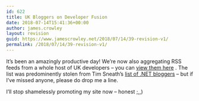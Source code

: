 ```yaml
---
id: 622
title: UK Bloggers on Developer Fusion
date: 2018-07-14T15:41:36+00:00
author: james.crowley
layout: revision
guid: https://www.jamescrowley.net/2018/07/14/39-revision-v1/
permalink: /2018/07/14/39-revision-v1/
---
```

It&#8217;s been an amazingly productive day! We&#8217;re now also aggregating RSS feeds from a whole host of UK developers &#8211; you can [view them here](http://www.developerfusion.com/blogs/) . The list was predominently stolen from Tim Sneath&#8217;s [list of .NET bloggers](http://blogs.msdn.com/tims/articles/64515.aspx) &#8211; but if I&#8217;ve missed anyone, please do drop me a line.

I&#8217;ll stop shamelessly promoting my site now &#8211; honest ;,,)